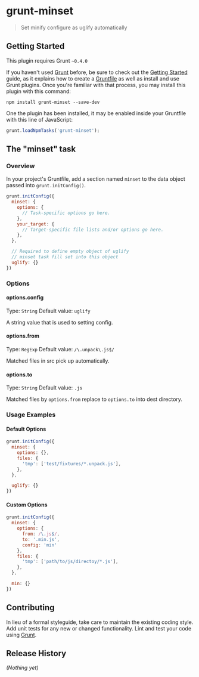 # grunt-minset

> Set minify configure as uglify automatically

## Getting Started
This plugin requires Grunt `~0.4.0`

If you haven't used [Grunt](http://gruntjs.com/) before, be sure to check out the [Getting Started](http://gruntjs.com/getting-started) guide, as it explains how to create a [Gruntfile](http://gruntjs.com/sample-gruntfile) as well as install and use Grunt plugins. Once you're familiar with that process, you may install this plugin with this command:

```shell
npm install grunt-minset --save-dev
```

One the plugin has been installed, it may be enabled inside your Gruntfile with this line of JavaScript:

```js
grunt.loadNpmTasks('grunt-minset');
```

## The "minset" task

### Overview
In your project's Gruntfile, add a section named `minset` to the data object passed into `grunt.initConfig()`.

```js
grunt.initConfig({
  minset: {
    options: {
      // Task-specific options go here.
    },
    your_target: {
      // Target-specific file lists and/or options go here.
    },
  },

  // Required to define empty object of uglify
  // minset task fill set into this object
  uglify: {}
})
```

### Options

#### options.config
Type: `String`
Default value: `uglify`

A string value that is used to setting config.

#### options.from
Type: `RegExp`
Default value: `/\.unpack\.js$/`

Matched files in src pick up automatically.

#### options.to
Type: `String`
Default value: `.js`

Matched files by `options.from` replace to `options.to` into dest directory.

### Usage Examples

#### Default Options
```js
grunt.initConfig({
  minset: {
    options: {},
    files: {
      'tmp': ['test/fixtures/*.unpack.js'],
    },
  },

  uglify: {}
})
```

#### Custom Options
```js
grunt.initConfig({
  minset: {
    options: {
      from: /\.js$/,
      to: '.min.js',
      config: 'min'
    },
    files: {
      'tmp': ['path/to/js/directoy/*.js'],
    },
  },

  min: {}
})
```

## Contributing
In lieu of a formal styleguide, take care to maintain the existing coding style. Add unit tests for any new or changed functionality. Lint and test your code using [Grunt](http://gruntjs.com/).

## Release History
_(Nothing yet)_
